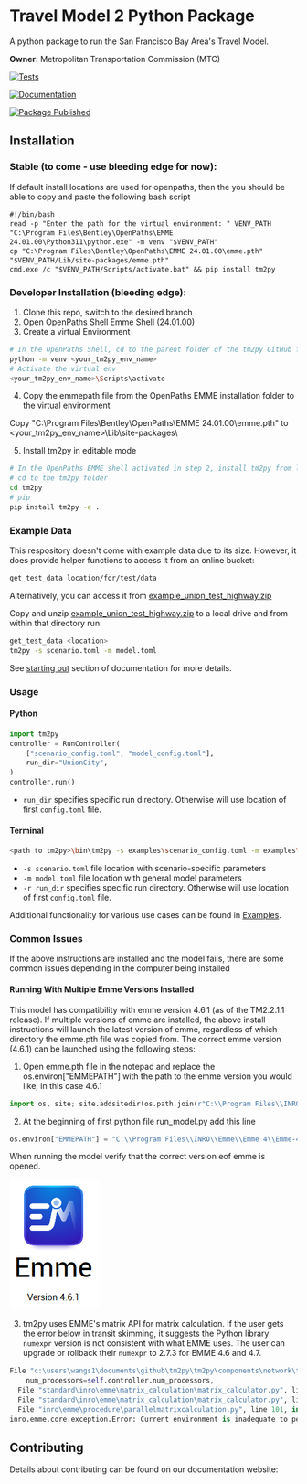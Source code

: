 # Travel Model 2 Python Package

A python package to run the San Francisco Bay Area's Travel Model.

**Owner:** Metropolitan Transportation Commission (MTC)

[![Tests](https://github.com/BayAreaMetro/tm2py/actions/workflows/test.yml/badge.svg?branch=develop)](https://github.com/BayAreaMetro/tm2py/actions/workflows/test.yml)

[![Documentation](https://github.com/BayAreaMetro/tm2py/actions/workflows/docs.yml/badge.svg?branch=develop)](https://github.com/BayAreaMetro/tm2py/actions/workflows/docs.yml)

[![Package Published](https://github.com/BayAreaMetro/tm2py/actions/workflows/publish.yml/badge.svg?branch=develop)](https://github.com/BayAreaMetro/tm2py/actions/workflows/publish.yml)

## Installation

### Stable (to come - use bleeding edge for now):
If default install locations are used for openpaths, then the you should be able to copy and paste the following bash script
```
#!/bin/bash
read -p "Enter the path for the virtual environment: " VENV_PATH
"C:\Program Files\Bentley\OpenPaths\EMME 24.01.00\Python311\python.exe" -m venv "$VENV_PATH"
cp "C:\Program Files\Bentley\OpenPaths\EMME 24.01.00\emme.pth" "$VENV_PATH/Lib/site-packages/emme.pth"
cmd.exe /c "$VENV_PATH/Scripts/activate.bat" && pip install tm2py
```

### Developer Installation (bleeding edge):

1) Clone this repo, switch to the desired branch
2) Open OpenPaths Shell Emme Shell (24.01.00)
3) Create a virtual Environment 

```bash
# In the OpenPaths Shell, cd to the parent folder of the tm2py GitHub folder. Create a new virtual environment in that folder (alongside the tm2py folder, not within it).
python -m venv <your_tm2py_env_name>
# Activate the virtual env
<your_tm2py_env_name>\Scripts\activate
```

4) Copy the emmepath file from the OpenPaths EMME installation folder to the virtual environment

Copy "C:\Program Files\Bentley\OpenPaths\EMME 24.01.00\emme.pth" to <your_tm2py_env_name>\Lib\site-packages\

5) Install tm2py in editable mode

```bash
# In the OpenPaths EMME shell activated in step 2, install tm2py from local clone in editable mode
# cd to the tm2py folder
cd tm2py
# pip
pip install tm2py -e .
```

### Example Data

This respository doesn't come with example data due to its size. However, it does provide helper functions to access it from an online bucket:

```bash
get_test_data location/for/test/data
```

Alternatively, you can access it from [example_union_test_highway.zip](https://mtcdrive.box.com/s/3entr016e9teq2wt46x1os3fjqylfoge)

Copy and unzip [example_union_test_highway.zip](https://mtcdrive.box.com/s/3entr016e9teq2wt46x1os3fjqylfoge) to a local
drive and from within that directory run:

```sh
get_test_data <location>
tm2py -s scenario.toml -m model.toml
```

See [starting out](http://bayareametro.github.com/tm2py) section of documentation for more details.

### Usage

#### Python

```python
import tm2py
controller = RunController(
    ["scenario_config.toml", "model_config.toml"],
    run_dir="UnionCity",
)
controller.run()
```

- `run_dir` specifies specific run directory. Otherwise will use location of first `config.toml` file.

#### Terminal

```sh
<path to tm2py>\bin\tm2py -s examples\scenario_config.toml -m examples\model.toml [-r <location>]
```

- `-s scenario.toml` file location with scenario-specific parameters
- `-m model.toml` file location with general model parameters
- `-r run_dir` specifies specific run directory. Otherwise will use location of first `config.toml` file.

Additional functionality for various use cases can be found in [Examples](examples).

### Common Issues
If the above instructions are installed and the model fails, there are some common issues depending in the computer being installed 

#### Running With Multiple Emme Versions Installed
This model has compatibility with emme version 4.6.1 (as of the TM2.2.1.1 release). If multiple versions of emme are installed, the above install instructions will launch the latest version of emme, regardless of which directory the emme.pth file was copied from. The correct emme version (4.6.1) can be launched using the following steps:
1) Open emme.pth file in the notepad and replace the os.environ["EMMEPATH"] with the path to the emme version you would like, in this case 4.6.1
```python
import os, site; site.addsitedir(os.path.join(r"C:\\Program Files\\INRO\\Emme\\Emme 4\\Emme-4.6.1", "Python37/Lib/site-packages"))
```
2) At the beginning of first python file run_model.py add this line
```python
os.environ["EMMEPATH"] = "C:\\Program Files\\INRO\\Emme\\Emme 4\\Emme-4.6.1"
```
When running the model verify that the correct version eof emme is opened.


![Correct Emme Version Logo](docs/images/emme_open_46.PNG)

3) tm2py uses EMME's matrix API for matrix calculation. If the user gets the error below in transit skimming, it suggests the Python library `numexpr` version is not consistent with what EMME uses. The user can upgrade or rollback their `numexpr` to 2.7.3 for EMME 4.6 and 4.7.
```python
File "c:\users\wangs1\documents\github\tm2py\tm2py\components\network\transit\transit_skim.py", line 341, in _calc_xfer_wait
    num_processors=self.controller.num_processors,
  File "standard\inro\emme\matrix_calculation\matrix_calculator.py", line 212, in __call__
  File "standard\inro\emme\matrix_calculation\matrix_calculator.py", line 246, in _matrix_calculator
  File "inro\emme\procedure\parallelmatrixcalculation.py", line 101, in __init__
inro.emme.core.exception.Error: Current environment is inadequate to perform a parallel matrix calculation
```

## Contributing

Details about contributing can be found on our documentation website: [](https://bayareametro.github.io/tm2py/contributing)
